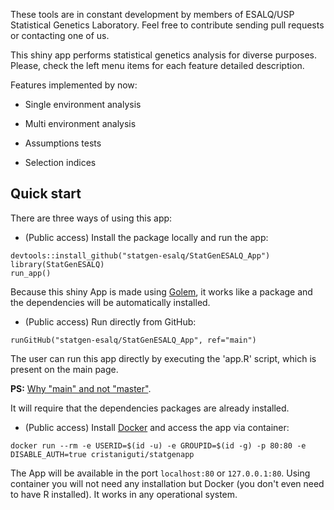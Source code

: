 These tools are in constant development by members of ESALQ/USP Statistical Genetics Laboratory. Feel free to contribute sending pull requests or contacting one of us.

This shiny app performs statistical genetics analysis for diverse purposes. Please, check the left menu items for each feature detailed description.

Features implemented by now:

* Single environment analysis

* Multi environment analysis

* Assumptions tests

* Selection indices

## Quick start

There are three ways of using this app:

* (Public access) Install the package locally and run the app:

```{r, eval=FALSE}
devtools::install_github("statgen-esalq/StatGenESALQ_App")
library(StatGenESALQ)
run_app()
```

Because this shiny App is made using [Golem](https://golemverse.org/), it works like a package and the dependencies will be automatically installed. 

* (Public access) Run directly from GitHub:

```{r, eval=FALSE}
runGitHub("statgen-esalq/StatGenESALQ_App", ref="main")
```

The user can run this app directly by executing the 'app.R' script, which is present on the main page.

**PS:** [Why "main" and not "master"](https://www.zdnet.com/article/github-to-replace-master-with-main-starting-next-month/#:~:text=GitHub%20repositories%20are%20where%20users,of%20a%20source%20code%20repository.&text=1%2C%202020%2C%20any%20new%20repositories,master%2C%22%20the%20company%20said.).

It will require that the dependencies packages are already installed.

* (Public access) Install [Docker](https://www.docker.com/get-started) and access the app via container:

```{bash, eval=FALSE}
docker run --rm -e USERID=$(id -u) -e GROUPID=$(id -g) -p 80:80 -e DISABLE_AUTH=true cristaniguti/statgenapp
```

The App will be available in the port `localhost:80` or `127.0.0.1:80`. Using container you will not need any installation but Docker (you don't even need to have R installed). It works in any operational system.

